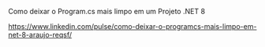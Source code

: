 Como deixar o Program.cs mais limpo em um Projeto .NET 8

https://www.linkedin.com/pulse/como-deixar-o-programcs-mais-limpo-em-net-8-araujo-reqsf/
